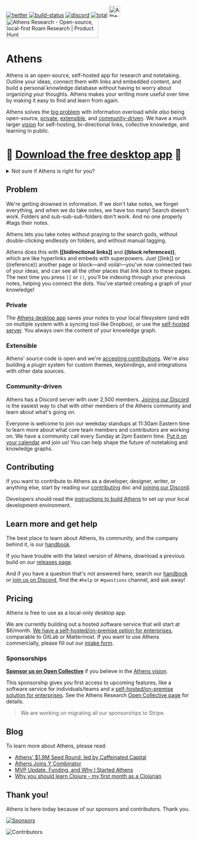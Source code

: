 [![twitter](https://img.shields.io/twitter/follow/athensresearch?label=Follow&style=social)](https://twitter.com/athensresearch)
[![build-status](https://img.shields.io/github/workflow/status/athensresearch/athens/build)](https://github.com/athensresearch/athens/actions)
[![discord](https://img.shields.io/discord/708122962422792194?label=discord&logo=Discord)](https://discord.gg/GCJaV3V)
[![total](https://opencollective.com/athens/tiers/badge.svg)](https://opencollective.com/athens) 
<img alt="Athens is proudly backed by Y Combinator (W21)" src="https://github.com/athensresearch/handbook/blob/main/.gitbook/assets/yc.png" width="30" height="30" />
<a href="https://www.producthunt.com/posts/athens-research?utm_source=badge-featured&utm_medium=badge&utm_souce=badge-athens-research" target="_blank"><img src="https://api.producthunt.com/widgets/embed-image/v1/featured.svg?post_id=286558&theme=light" alt="Athens Research - Open-source, local-first Roam Research | Product Hunt" style="width: 250px; height: 54px;" width="140" height="30" /></a>

# Athens

Athens is an open-source, self-hosted app for research and notetaking. Outline your ideas, connect them with links and embedded content, and build a personal knowledge database without having to worry about organizing your thoughts. Athens makes your writing more useful over time by making it easy to find and learn from again.

Athens solves the [big problem](#problem) with information overload while _also_ being open-source, [private](#private), [extensible](#extensible), and [community-driven](#community-driven). We have a much larger [vision](https://athensresearch.gitbook.io/handbook/community/about/vision) for self-hosting, bi-directional links, collective knowledge, and learning in public.

# 🚀 [Download the free desktop app](https://github.com/athensresearch/athens/releases) 🚀

<details>
  <summary>Not sure if Athens is right for you?</summary>

  **[Demo Athens in your browser](https://athensresearch.github.io/athens)** to see how it works.

  > ⚠️ The demo doesn't work in Safari due to a limitation in the 

  Or click below to **watch a video** from author @tangjeff0 demoing the value of Athens.

  [![7f9876cb28bd455a9de52673efefa2c8-00001](https://user-images.githubusercontent.com/8952138/115828768-00a9a480-a3c3-11eb-9b44-ae5488434ce2.gif)](https://www.loom.com/share/7f9876cb28bd455a9de52673efefa2c8)

</details> 

## Problem

We're getting drowned in information. If we don't take notes, we forget everything, and when we do take notes, we have too many! Search doesn't work. Folders and sub-sub-sub-folders don't work. And no one properly #tags their notes.

Athens lets you take notes without praying to the search gods, without double-clicking endlessly on folders, and without manual tagging.

Athens does this with **[[bidirectional links]]** and **((block references))**, which are like hyperlinks and embeds with superpowers. Just [[link]] or ((reference)) another page or block—and voilà!—you've now connected two of your ideas, and can see all the other places that _link back_ to these pages. The next time you press `[[` or `((`, you'll be indexing through your previous notes, helping you connect the dots. You've started creating a graph of your knowledge!

### Private

The [Athens desktop app](https://github.com/athensresearch/athens/releases) saves your notes to your local filesystem (and edit on multiple system with a syncing tool like Dropbox), or use the [self-hosted server](https://github.com/athensresearch/athens-backend). You always own the content of your knowledge graph.

### Extensible

Athens' source code is open and we're [accepting contributions](#contributing). We're also building a plugin system for custom themes, keybindings, and integrations with other data sources.

### Community-driven

Athens has a Discord server with over 2,500 members. [Joining our Discord](https://discord.gg/GCJaV3V) is the easiest way to chat with other members of the Athens community and learn about what's going on.

Everyone is welcome to join our weekday standups at 11:30am Eastern time to learn more about what core team members and contributors are working on.
We have a community call every Sunday at 2pm Eastern time. [Put it on your calendar](https://calendar.google.com/calendar/u/2?cid=cmVzZWFyY2hhdGhlbnNAZ21haWwuY29t) and join us! You can help shape the future of notetaking and knowledge graphs.

## Contributing

If you want to contribute to Athens as a developer, designer, writer, or anything else, start by reading our
[contributing](https://athensresearch.gitbook.io/handbook/community/get-involved/contributing) doc and [joining our
Discord](https://discord.gg/GCJaV3V).

Developers should read the [instructions to build Athens](https://athensresearch.gitbook.io/handbook/company/athens-research-governance-and-operations/engineering/development#running-athens-locally) to set up your local development environment.

## Learn more and get help

The best place to learn about Athens, its community, and the company behind it, is our [handbook](https://athensresearch.gitbook.io/handbook/).

If you have trouble with the latest version of Athens, download a previous build on our [releases page](https://github.com/athensresearch/athens/releases).

And if you have a question that's not answered here, search our [handbook](https://athensresearch.gitbook.io/handbook/) or [join us on Discord](https://discord.gg/GCJaV3V), find the `#help` or `#questions` channel, and ask away!

## Pricing

Athens is free to use as a local-only desktop app. 

We are currently building out a hosted software service that will start at $6/month. [We have a self-hosted/on-premise option for enterprises](https://github.com/athensresearch/athens-backend), comparable to GitLab or Mattermost. If you want to use Athens commercially, please fill out our [intake form](https://docs.google.com/forms/d/e/1FAIpQLSfuWgzGZ2ocB-SweDizMAINYyRZ-3KYwkaf3xIdb4pOs1I-4A/viewform).

### Sponsorships

**[Sponsor us on Open Collective](https://opencollective.com/athens)** if you believe in the [Athens
vision](https://athensresearch.gitbook.io/handbook/community/about/vision).

This sponsorship gives you first access to upcoming features, like a software service for individuals/teams and a [self-hosted/on-premise solution for enterprises](https://github.com/athensresearch/athens-backend). See the Athens Research [Open Collective page](https://opencollective.com/athens) for details.

> We are working on migrating all our sponsorships to Stripe.

## Blog

To learn more about Athens, please read:

- [Athens' $1.9M Seed Round, led by Caffeinated Capital](https://athens-research.ghost.io/athens-1-9m-seed-round-led-by-caffeinated-capital/)
- [Athens Joins Y Combinator](https://athens-research.ghost.io/athens-joins-y-combinator/)
- [MVP Update, Funding, and Why I Started Athens](https://athens-research.ghost.io/mvp-update-funding-and-why-i-started-athens/)
- [Why you should learn Clojure - my first month as a Clojurian](https://athens-research.ghost.io/why-you-should-learn-clojure-my-first-month-as-a-clojurian/)

## Thank you!

Athens is here today because of our sponsors and contributors. Thank you.

[![Sponsors](https://athens-research.ghost.io/content/images/size/w1140/2021/04/spnosors.png)](https://opencollective.com/athens)

![Contributors](https://user-images.githubusercontent.com/8952138/111184984-c1d83180-856e-11eb-9b7f-136de40d8252.png)
